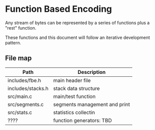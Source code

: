 # Function Based Encoding

Any stream of bytes can be represented by a series of functions plus a "rest" function.

These functions and this document will follow an iterative development pattern.

## File map

| Path             | Description                   |
|------------------|-------------------------------|
|includes/fbe.h    | main header file              |
|includes/stacks.h | stack data structure          |
|src/main.c        | main/test function            |
|src/segments.c    | segments management and print |
|src/stats.c       | statistics collectin          |
|????              | function generators: TBD      |
